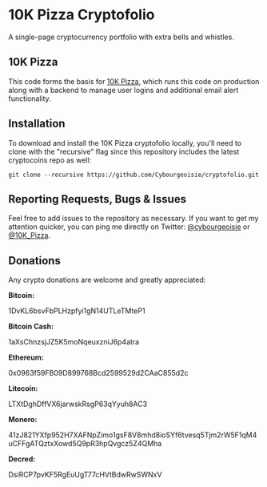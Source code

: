 # 10K Pizza Cryptofolio

A single-page cryptocurrency portfolio with extra bells and whistles.

## 10K Pizza

This code forms the basis for [10K Pizza](https://www.10k.pizza), which runs this code on production along with a backend to manage user logins and additional email alert functionality.

## Installation

To download and install the 10K Pizza cryptofolio locally, you'll need to clone with the "recursive" flag since this repository includes the latest cryptocoins repo as well:

```git clone --recursive https://github.com/Cybourgeoisie/cryptofolio.git```

## Reporting Requests, Bugs & Issues

Feel free to add issues to the repository as necessary. If you want to get my attention quicker, you can ping me directly on Twitter: [@cybourgeoisie](https://twitter.com/cybourgeoisie) or [@10K_Pizza](https://twitter.com/10K_Pizza).

## Donations

Any crypto donations are welcome and greatly appreciated:

**Bitcoin:**

1DvKL6bsvFbPLHzpfyi1gN14UTLeTMteP1

**Bitcoin Cash:**

1aXsChnzsjJZ5K5moNqeuxzniJ6p4atra

**Ethereum:**

0x0963f59FB09D899768Bcd2599529d2CAaC855d2c

**Litecoin:**

LTXtDghDffVX6jarwskRsgP63qYyuh8AC3

**Monero:**

41zJ821YXfp952H7XAFNpZimo1gsF8V8mhd8ioSYf6tvesq5Tjm2rW5F1qM4uCFFgATQztxXowd5Q9pR3hpQvgcz5Z4QMha

**Decred:**

DsiRCP7pvKF5RgEuUgT77cHVtBdwRwSWNxV
